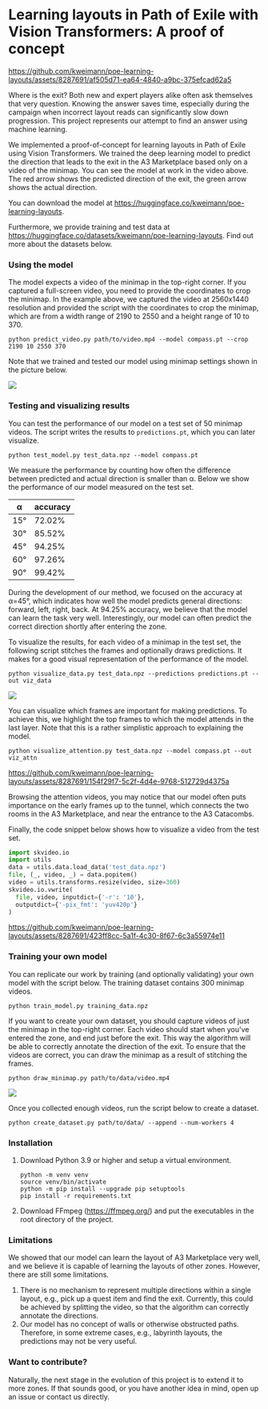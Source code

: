 # Learning layouts in Path of Exile with Vision Transformers: A proof of concept

https://github.com/kweimann/poe-learning-layouts/assets/8287691/af505d71-ea64-4840-a9bc-375efcad62a5

Where is the exit? Both new and expert players alike often ask themselves that very question. Knowing the answer saves time, especially during the campaign when incorrect layout reads can significantly slow down progression. This project represents our attempt to find an answer using machine learning.

We implemented a proof-of-concept for learning layouts in Path of Exile using Vision Transformers. We trained the deep learning model to predict the direction that leads to the exit in the A3 Marketplace based only on a video of the minimap. You can see the model at work in the video above. The red arrow shows the predicted direction of the exit, the green arrow shows the actual direction. 

You can download the model at https://huggingface.co/kweimann/poe-learning-layouts.

Furthermore, we provide training and test data at https://huggingface.co/datasets/kweimann/poe-learning-layouts. Find out more about the datasets below.

### Using the model

The model expects a video of the minimap in the top-right corner. If you captured a full-screen video, you need to provide the coordinates to crop the minimap. In the example above, we captured the video at 2560x1440 resolution and provided the script with the coordinates to crop the minimap, which are from a width range of 2190 to 2550 and a height range of 10 to 370.

```shell
python predict_video.py path/to/video.mp4 --model compass.pt --crop 2190 10 2550 370
```

Note that we trained and tested our model using minimap settings shown in the picture below.

![](https://github.com/kweimann/poe-learning-layouts/assets/8287691/072a7ded-ad2d-4956-85af-e6133827d054)

### Testing and visualizing results

You can test the performance of our model on a test set of 50 minimap videos. The script writes the results to `predictions.pt`, which you can later visualize.

```shell
python test_model.py test_data.npz --model compass.pt
```

We measure the performance by counting how often the difference between predicted and actual direction is smaller than α. Below we show the performance of our model measured on the test set.

| α   | accuracy |
|-----|----------|
| 15° | 72.02%   |
| 30° | 85.52%   |
| 45° | 94.25%   |
| 60° | 97.26%   |
| 90° | 99.42%   |

During the development of our method, we focused on the accuracy at α=45°, which indicates how well the model predicts general directions: forward, left, right, back. At 94.25% accuracy, we believe that the model can learn the task very well. Interestingly, our model can often predict the correct direction shortly after entering the zone.

To visualize the results, for each video of a minimap in the test set, the following script stitches the frames and optionally draws predictions. It makes for a good visual representation of the performance of the model.

```shell
python visualize_data.py test_data.npz --predictions predictions.pt --out viz_data
```
![](https://github.com/kweimann/poe-learning-layouts/assets/8287691/23e12439-4df8-4933-a891-851d68dbf1a9)

You can visualize which frames are important for making predictions. To achieve this, we highlight the top frames to which the model attends in the last layer. Note that this is a rather simplistic approach to explaining the model.

```shell
python visualize_attention.py test_data.npz --model compass.pt --out viz_attn
```

https://github.com/kweimann/poe-learning-layouts/assets/8287691/154f29f7-5c2f-4d4e-9768-512729d4375a

Browsing the attention videos, you may notice that our model often puts importance on the early frames up to the tunnel, which connects the two rooms in the A3 Marketplace, and near the entrance to the A3 Catacombs.

Finally, the code snippet below shows how to visualize a video from the test set.

```python
import skvideo.io
import utils
data = utils.data.load_data('test_data.npz')
file, (_, video, _) = data.popitem()
video = utils.transforms.resize(video, size=360)
skvideo.io.vwrite(
  file, video, inputdict={'-r': '10'},
  outputdict={'-pix_fmt': 'yuv420p'}
)
```

https://github.com/kweimann/poe-learning-layouts/assets/8287691/423ff8cc-5a1f-4c30-8f67-6c3a55974e11

### Training your own model

You can replicate our work by training (and optionally validating) your own model with the script below. The training dataset contains 300 minimap videos.

```shell
python train_model.py training_data.npz 
```

If you want to create your own dataset, you should capture videos of just the minimap in the top-right corner. Each video should start when you've entered the zone, and end just before the exit. This way the algorithm will be able to correctly annotate the direction of the exit. To ensure that the videos are correct, you can draw the minimap as a result of stitching the frames.

```shell
python draw_minimap.py path/to/data/video.mp4
```
![](https://github.com/kweimann/poe-learning-layouts/assets/8287691/9e27d5d8-1eed-48a3-aa06-5968a3745563)

Once you collected enough videos, run the script below to create a dataset.

```shell
python create_dataset.py path/to/data/ --append --num-workers 4
```

### Installation

1. Download Python 3.9 or higher and setup a virtual environment.
    ```shell
    python -m venv venv
    source venv/bin/activate
    python -m pip install --upgrade pip setuptools
    pip install -r requirements.txt
    ```
2. Download FFmpeg (https://ffmpeg.org/) and put the executables in the root directory of the project.

### Limitations

We showed that our model can learn the layout of A3 Marketplace very well, and we believe it is capable of learning the layouts of other zones. However, there are still some limitations.

1. There is no mechanism to represent multiple directions within a single layout, e.g., pick up a quest item and find the exit. Currently, this could be achieved by splitting the video, so that the algorithm can correctly annotate the directions.
2. Our model has no concept of walls or otherwise obstructed paths. Therefore, in some extreme cases, e.g., labyrinth layouts, the predictions may not be very useful.

### Want to contribute?

Naturally, the next stage in the evolution of this project is to extend it to more zones. If that sounds good, or you have another idea in mind, open up an issue or contact us directly.
